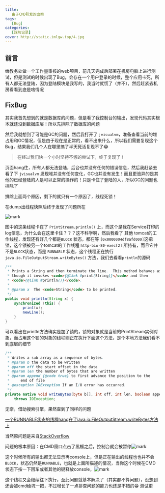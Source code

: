 ```yaml
---
title: 
   由于CMD引发的血案
tags:
   [Bug]
categories:
   [踩坑记录]
cover: http://static.imlgw.top/4.jpg
---
```


## 前言

给教务处做一个工作量审核的web项目，前几天完成后部署在机房电脑上进行测试，但是测试的时候出现了Bug，会存在一个用户登录的时候，整个应用卡死，所有人都无法登陆，因为登陆模块是我写的，我当时就慌了（并不），然后赶紧去机房看看到底是啥情况

## FixBug

其实我首先想到的就是数据库的问题，但是看了我控制台的输出，发现代码其实根本就还没到数据库层！所以先排除了数据库的问题

然后我就想到了可能是GC的问题，然后我打开了 `jvisualvm`，准备查看当前的堆占用和GC情况，但是由于现在是正常的，看不出来什么，所以我们需要复现这个Bug，结果我们几个人在哪里搞了半天死活复现不了😂

> 在经过我们快一个小时坚持不懈的尝试下，终于复现了！

页面hang住，所有人都无法登陆，后台也并没有任何的错误信息，然后我赶紧去看了下 `jvisualvm` 发现堆并没有任何变化，GC也并没有发生！而且更诡异的是其他的已经登陆的人是可以正常的操作的！只是卡住了登陆的人，所以GC的问题也排除了

排除上面两个原因，剩下的就只有一个原因了，线程死锁！

在dump出线程快照后终于发现了问题所在

![mark](http://static.imlgw.top/blog/20191208/XKUriuCE9nTb.png?imageslim)

图中的这条线程卡在了 `PrintStream.println()` 上，而这个是我在Service打印的log信息，为什么会在这里卡住？？？这不科学啊，然后我看了 其他 tomcat的工作线程，发现还有好几个都是`BLOCK` 状态，都在等 `[0x0000004df8afd000]`这把锁，这个锁被另一个tomcat的工作线程 `http-bio-80-exec[2]` 所持有，而且它并不是`BLOCK`状态，而是 `RUNNABLE` 状态，这个线程正在执行 `java.io.FileOutputStream.writeBytes()` 方法，我们去看看`println`的源码

```java
/**
 * Prints a String and then terminate the line.  This method behaves as
 * though it invokes <code>{@link #print(String)}</code> and then
 * <code>{@link #println()}</code>.
 *
 * @param x  The <code>String</code> to be printed.
 */
public void println(String x) {
    synchronized (this) {
        print(x);
        newLine();
    }
}
```

可以看出在println方法确实是加了锁的，锁的对象就是当前的PrintStream实例对象，而占用这个锁的对象的线程则正在执行下面这个方法，是个本地方法我们看不到底层的细节

```java
/**
 * Writes a sub array as a sequence of bytes.
 * @param b the data to be written
 * @param off the start offset in the data
 * @param len the number of bytes that are written
 * @param append {@code true} to first advance the position to the
 *     end of file
 * @exception IOException If an I/O error has occurred.
 */
private native void writeBytes(byte b[], int off, int len, boolean append)
    throws IOException;
```

无奈，借助搜索引擎，果然查到了同样的问题 

[一个RUNNABLE状态的线程hang在了java.io.FileOutputStream.writeBytes方法上](https://my.oschina.net/u/1030459/blog/908007)

当然原问题是来自[StackOverflow](https://stackoverflow.com/questions/634102/log4j-is-hanging-my-application-what-am-i-doing-wrong) 

问题的根本原因：在CMD窗口点击了黑框之后，控制台就会被暂停![mark](http://static.imlgw.top/blog/20191208/1em5YGsoGyxT.png?imageslim)

这个时候所有的输出都无法显示再console上，但是正在输出的线程也也并不会`BLOCK`，状态仍然是`RUNNABLE`，也就是上面所描述的情况，当你这个时候在CMD状态下按一下回车或者其他的键释放console，![mark](http://static.imlgw.top/blog/20191208/4RXkNizHfNsP.png?imageslim)

这个线程又会继续往下执行，至此问题就基本解决了（其实都不算问题），没想到还会被cmd给坑一把，不过增长了一点排查问题的能力也还是不错的😁
测试更